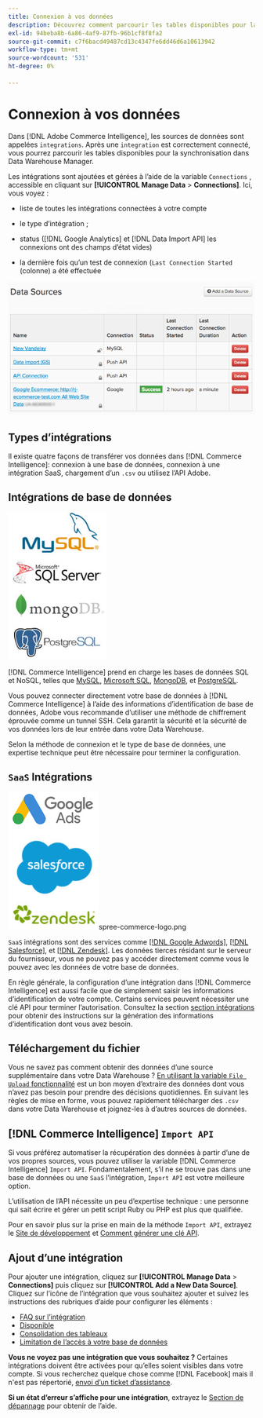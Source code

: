 ```yaml
---
title: Connexion à vos données
description: Découvrez comment parcourir les tables disponibles pour la synchronisation dans Data Warehouse Manager.
exl-id: 94beba8b-6a86-4af9-87fb-96b1cf8f8fa2
source-git-commit: c7f6bacd49487cd13c4347fe6dd46d6a10613942
workflow-type: tm+mt
source-wordcount: '531'
ht-degree: 0%

---
```


# Connexion à vos données

Dans [!DNL Adobe Commerce Intelligence], les sources de données sont appelées `integrations`. Après une `integration` est correctement connecté, vous pourrez parcourir les tables disponibles pour la synchronisation dans Data Warehouse Manager.

Les intégrations sont ajoutées et gérées à l’aide de la variable `Connections` , accessible en cliquant sur **[!UICONTROL Manage Data** > **Connections]**. Ici, vous voyez :

* liste de toutes les intégrations connectées à votre compte

* le type d’intégration ;

* status ([!DNL Google Analytics] et [!DNL Data Import API] les connexions ont des champs d’état vides)

* la dernière fois qu’un test de connexion (`Last Connection Started` (colonne) a été effectuée

![Data\_Sources\_Table.png](../../../assets/Data_Sources_Table.png)

## Types d’intégrations

Il existe quatre façons de transférer vos données dans [!DNL Commerce Intelligence]: connexion à une base de données, connexion à une intégration SaaS, chargement d’un `.csv` ou utilisez l’API Adobe.

## Intégrations de base de données

![Database\_icons.jpg](../../../assets/Database_icons.jpg)

[!DNL Commerce Intelligence] prend en charge les bases de données SQL et NoSQL, telles que [MySQL](../../importing-data/integrations/mysql-via-ssh-tunnel.md), [Microsoft SQL](../integrations/microsoft-sql-server.md), [MongoDB](../integrations/mongodb-via-ssh-tunnel.md), et [PostgreSQL](../integrations/postgresql.md).

Vous pouvez connecter directement votre base de données à [!DNL Commerce Intelligence] à l’aide des informations d’identification de base de données, Adobe vous recommande d’utiliser une méthode de chiffrement éprouvée comme un tunnel SSH. Cela garantit la sécurité et la sécurité de vos données lors de leur entrée dans votre Data Warehouse.

Selon la méthode de connexion et le type de base de données, une expertise technique peut être nécessaire pour terminer la configuration.

## `SaaS` Intégrations

![](../../../assets/SaaS_icons.jpg)spree-commerce-logo.png

`SaaS` intégrations sont des services comme [[!DNL Google Adwords]](../integrations/google-adwords.md), [[!DNL Salesforce]](../integrations/salesforce.md), et [[!DNL Zendesk]](../integrations/zendesk.md). Les données tierces résidant sur le serveur du fournisseur, vous ne pouvez pas y accéder directement comme vous le pouvez avec les données de votre base de données.

En règle générale, la configuration d’une intégration dans [!DNL Commerce Intelligence] est aussi facile que de simplement saisir les informations d’identification de votre compte. Certains services peuvent nécessiter une clé API pour terminer l’autorisation. Consultez la section [section intégrations](../integrations/integrations.md) pour obtenir des instructions sur la génération des informations d’identification dont vous avez besoin.

## Téléchargement du fichier

Vous ne savez pas comment obtenir des données d’une source supplémentaire dans votre Data Warehouse ? [En utilisant la variable `File Upload` fonctionnalité](../connecting-data/using-file-uploader.md) est un bon moyen d’extraire des données dont vous n’avez pas besoin pour prendre des décisions quotidiennes. En suivant les règles de mise en forme, vous pouvez rapidement télécharger des `.csv` dans votre Data Warehouse et joignez-les à d’autres sources de données.

## [!DNL Commerce Intelligence] `Import API`

Si vous préférez automatiser la récupération des données à partir d’une de vos propres sources, vous pouvez utiliser la variable [!DNL Commerce Intelligence] `Import API`. Fondamentalement, s’il ne se trouve pas dans une base de données ou une `SaaS` l’intégration, `Import API` est votre meilleure option.

L’utilisation de l’API nécessite un peu d’expertise technique : une personne qui sait écrire et gérer un petit script Ruby ou PHP est plus que qualifiée.

Pour en savoir plus sur la prise en main de la méthode `Import API`, extrayez le [Site de développement](https://developer.adobe.com/commerce/services/reporting/) et [Comment générer une clé API](https://developer.adobe.com/commerce/services/reporting/import-api/).

## Ajout d’une intégration

Pour ajouter une intégration, cliquez sur **[!UICONTROL Manage Data** > **Connections]** puis cliquez sur **[!UICONTROL Add a New Data Source]**. Cliquez sur l’icône de l’intégration que vous souhaitez ajouter et suivez les instructions des rubriques d’aide pour configurer les éléments :

* [FAQ sur l’intégration](https://support.magento.com/hc/en-us/sections/360003161871-Integration-FAQ)
* [Disponible ](../integrations/integrations.md)
* [Consolidation des tableaux](../../../best-practices/consolidating-your-tables.md)
* [Limitation de l’accès à votre base de données](../../../administrator/account-management/restrict-db-access.md)

**Vous ne voyez pas une intégration que vous souhaitez ?** Certaines intégrations doivent être activées pour qu’elles soient visibles dans votre compte. Si vous recherchez quelque chose comme [!DNL Facebook] mais il n&#39;est pas répertorié, [envoi d’un ticket d’assistance](https://experienceleague.adobe.com/docs/commerce-knowledge-base/kb/troubleshooting/miscellaneous/mbi-service-policies.html).

**Si un état d’erreur s’affiche pour une intégration**, extrayez le [Section de dépannage](https://support.magento.com/hc/en-us/sections/360003078151) pour obtenir de l’aide.
